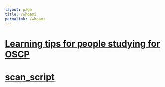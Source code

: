 ```yaml
---
layout: page
title: /whoami
permalink: /whoami
---
```


<h1><a href="https://p5js.org/" target="_blank" rel="noopener noreferrer">Learning tips for people studying for OSCP</a></h1>

<h1><a href="https://p5js.org/" target="_blank" rel="noopener noreferrer">scan_script</a></h1>

